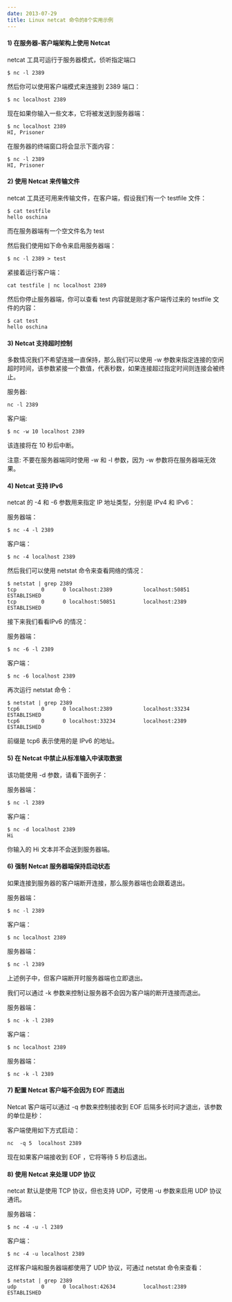 ```yaml
---
date: 2013-07-29
title: Linux netcat 命令的8个实用示例
---
```


#### 1) 在服务器-客户端架构上使用 Netcat

netcat 工具可运行于服务器模式，侦听指定端口

    $ nc -l 2389

然后你可以使用客户端模式来连接到 2389 端口：

    $ nc localhost 2389

现在如果你输入一些文本，它将被发送到服务器端：

    $ nc localhost 2389   
    HI, Prisoner

在服务器的终端窗口将会显示下面内容：

    $ nc -l 2389
    HI, Prisoner

#### 2) 使用 Netcat 来传输文件

netcat 工具还可用来传输文件，在客户端，假设我们有一个 testfile 文件：

    $ cat testfile
    hello oschina
而在服务器端有一个空文件名为 test

然后我们使用如下命令来启用服务器端：

    $ nc -l 2389 > test
紧接着运行客户端：

    cat testfile | nc localhost 2389
然后你停止服务器端，你可以查看 test 内容就是刚才客户端传过来的 testfile 文件的内容：

    $ cat test
    hello oschina


#### 3) Netcat 支持超时控制
多数情况我们不希望连接一直保持，那么我们可以使用 -w 参数来指定连接的空闲超时时间，该参数紧接一个数值，代表秒数，如果连接超过指定时间则连接会被终止。

服务器:

    nc -l 2389
客户端:

    $ nc -w 10 localhost 2389
该连接将在 10 秒后中断。

注意: 不要在服务器端同时使用 -w 和 -l 参数，因为 -w 参数将在服务器端无效果。

#### 4) Netcat 支持 IPv6
netcat 的 -4 和 -6 参数用来指定 IP 地址类型，分别是 IPv4 和 IPv6：

服务器端：
    
    $ nc -4 -l 2389
客户端：
    
    $ nc -4 localhost 2389
然后我们可以使用 netstat 命令来查看网络的情况：

    $ netstat | grep 2389
    tcp        0      0 localhost:2389          localhost:50851         ESTABLISHED
    tcp        0      0 localhost:50851         localhost:2389          ESTABLISHED
接下来我们看看IPv6 的情况：

服务器端：

    $ nc -6 -l 2389
客户端：

    $ nc -6 localhost 2389
再次运行 netstat 命令：

    $ netstat | grep 2389
    tcp6       0      0 localhost:2389          localhost:33234         ESTABLISHED
    tcp6       0      0 localhost:33234         localhost:2389          ESTABLISHED
前缀是 tcp6 表示使用的是 IPv6 的地址。

#### 5) 在 Netcat 中禁止从标准输入中读取数据

该功能使用 -d 参数，请看下面例子：

服务器端：

    $ nc -l 2389
客户端：

    $ nc -d localhost 2389
    Hi
你输入的 Hi 文本并不会送到服务器端。

#### 6) 强制 Netcat 服务器端保持启动状态
如果连接到服务器的客户端断开连接，那么服务器端也会跟着退出。

服务器端：

    $ nc -l 2389
客户端：

    $ nc localhost 2389
服务器端：
    
    $ nc -l 2389
上述例子中，但客户端断开时服务器端也立即退出。

我们可以通过 -k 参数来控制让服务器不会因为客户端的断开连接而退出。

服务器端：
    
    $ nc -k -l 2389
客户端：

    $ nc localhost 2389
服务器端：

    $ nc -k -l 2389


#### 7) 配置 Netcat 客户端不会因为 EOF 而退出

Netcat 客户端可以通过 -q 参数来控制接收到 EOF 后隔多长时间才退出，该参数的单位是秒：

客户端使用如下方式启动：

    nc  -q 5  localhost 2389
现在如果客户端接收到 EOF ，它将等待 5 秒后退出。

#### 8) 使用 Netcat 来处理 UDP 协议

netcat 默认是使用 TCP 协议，但也支持 UDP，可使用 -u 参数来启用 UDP 协议通讯。

服务器端：

    $ nc -4 -u -l 2389
客户端：

    $ nc -4 -u localhost 2389
这样客户端和服务器端都使用了 UDP 协议，可通过 netstat 命令来查看：
    
    $ netstat | grep 2389
    udp        0      0 localhost:42634         localhost:2389          ESTABLISHED
